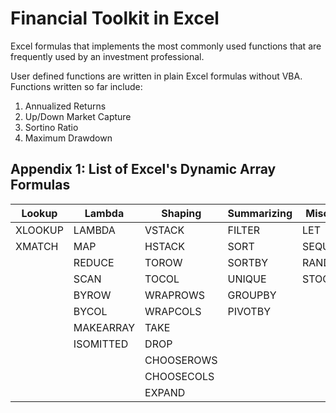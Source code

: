 # Financial Toolkit in Excel
Excel formulas that implements the most commonly used functions that are frequently used by an investment professional.

User defined functions are written in plain Excel formulas without VBA.
Functions written so far include:

1. Annualized Returns
2. Up/Down Market Capture
3. Sortino Ratio
4. Maximum Drawdown

## Appendix 1: List of Excel's Dynamic Array Formulas
| Lookup  | Lambda    | Shaping    | Summarizing | Miscellaneous |
|---------|-----------|------------|-------------|---------------|
| XLOOKUP | LAMBDA    | VSTACK     | FILTER      | LET           |
| XMATCH  | MAP       | HSTACK     | SORT        | SEQUENCE      |
|         | REDUCE    | TOROW      | SORTBY      | RANDARRAY     |
|         | SCAN      | TOCOL      | UNIQUE      | STOCKHISTORY  |
|         | BYROW     | WRAPROWS   | GROUPBY     |
|         | BYCOL     | WRAPCOLS   | PIVOTBY     |
|         | MAKEARRAY | TAKE       |
|         | ISOMITTED | DROP       |
|         |           | CHOOSEROWS |
|         |           | CHOOSECOLS |
|         |           | EXPAND     |